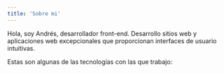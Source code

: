```yaml
---
title: 'Sobre mi'
---
```


Hola, soy Andrés, desarrollador front-end. Desarrollo sitios web y aplicaciones web excepcionales que proporcionan interfaces de usuario intuitivas.

Estas son algunas de las tecnologías con las que trabajo: